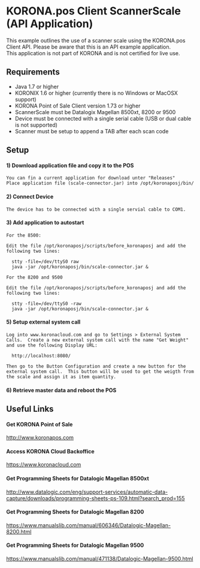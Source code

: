 # KORONA.pos Client ScannerScale (API Application)
This example outlines the use of a scanner scale using the KORONA.pos Client API.  Please be aware that this is an API example application.  
This application is not part of KORONA and is not certified for live use.

## Requirements
- Java 1.7 or higher
- KORONIX 1.6 or higher (currently there is no Windows or MacOSX support)
- KORONA Point of Sale Client version 1.73 or higher
- ScannerScale must be Datalogix Magellan 8500xt, 8200 or 9500
- Device must be connected with a single serial cable (USB or dual cable is not supported)
- Scanner must be setup to append a TAB after each scan code

## Setup
#### 1) Download application file and copy it to the POS
    You can fin a current application for download unter "Releases" 
    Place application file (scale-connector.jar) into /opt/koronaposj/bin/
#### 2) Connect Device
    The device has to be connected with a single servial cable to COM1.
#### 3) Add application to autostart
    For the 8500:
    
    Edit the file /opt/koronaposj/scripts/before_koronaposj and add the following two lines:
    
      stty -file=/dev/ttyS0 raw
      java -jar /opt/koronaposj/bin/scale-connector.jar &
      
    For the 8200 and 9500
    
    Edit the file /opt/koronaposj/scripts/before_koronaposj and add the following two lines:
    
      stty -file=/dev/ttyS0 -raw
      java -jar /opt/koronaposj/bin/scale-connector.jar &      
      
    
#### 5) Setup external system call
    Log into www.koronacloud.com and go to Settings > External System Calls.  Create a new external system call with the name "Get Weight" and use the following Display URL:
    
      http://localhost:8080/
      
    Then go to the Button Configuration and create a new button for the external system call.  This button will be used to get the weigth from the scale and assign it as item quantity.
    
#### 6) Retrieve master data and reboot the POS

## Useful Links
#### Get KORONA Point of Sale
http://www.koronapos.com
#### Access KORONA Cloud Backoffice
https://www.koronacloud.com
#### Get Programming Sheets for Datalogic Magellan 8500xt
http://www.datalogic.com/eng/support-services/automatic-data-capture/downloads/programming-sheets-ps-109.html?search_prod=155
#### Get Programming Sheets for Datalogic Magellan 8200
https://www.manualslib.com/manual/606346/Datalogic-Magellan-8200.html
#### Get Programming Sheets for Datalogic Magellan 9500
https://www.manualslib.com/manual/471138/Datalogic-Magellan-9500.html

